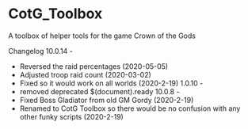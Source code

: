 # CotG_Toolbox
A toolbox of helper tools for the game Crown of the Gods

Changelog
10.0.14 -
 * Reversed the raid percentages (2020-05-05)
 * Adjusted troop raid count (2020-03-02)
 * Fixed so it would work on all worlds (2020-2-19)
1.0.10 -
 * removed deprecated $(document).ready 
10.0.8 -
 * Fixed Boss Gladiator from old GM Gordy (2020-2-19)
 * Renamed to CotG Toolbox so there would be no confusion with any other funky scripts (2020-2-19)
